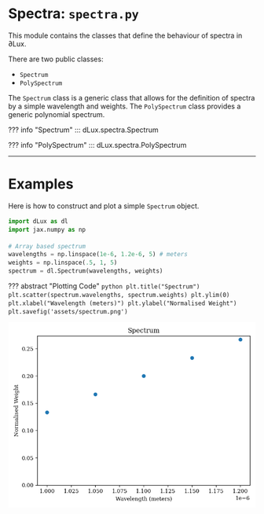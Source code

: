 # Spectra: `spectra.py`

This module contains the classes that define the behaviour of spectra in ∂Lux.

There are two public classes:

- `Spectrum`
- `PolySpectrum`

The `Spectrum` class is a generic class that allows for the definition of spectra by a simple wavelength and weights. The `PolySpectrum` class provides a generic polynomial spectrum.

??? info "Spectrum"
    ::: dLux.spectra.Spectrum

??? info "PolySpectrum"
    ::: dLux.spectra.PolySpectrum

---

# Examples

Here is how to construct and plot a simple `Spectrum` object.

```python
import dLux as dl
import jax.numpy as np

# Array based spectrum
wavelengths = np.linspace(1e-6, 1.2e-6, 5) # meters
weights = np.linspace(.5, 1, 5)
spectrum = dl.Spectrum(wavelengths, weights)
```

??? abstract "Plotting Code"
    ```python
    plt.title("Spectrum")
    plt.scatter(spectrum.wavelengths, spectrum.weights)
    plt.ylim(0)
    plt.xlabel("Wavelength (meters)")
    plt.ylabel("Normalised Weight")
    plt.savefig('assets/spectrum.png')
    ```

![Spectrum](../assets/spectrum.png)
